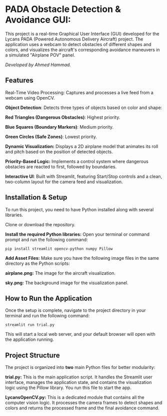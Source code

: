 # **PADA Obstacle Detection & Avoidance GUI**:

This project is a real-time Graphical User Interface (GUI) developed for the Lycans PADA (Powered Autonomous Delivery Aircraft) project. The application uses a webcam to detect obstacles of different shapes and colors, and visualizes the aircraft's corresponding avoidance maneuvers in a simulated "Airplane POV" panel.

*Developed by Ahmed Hammad.*

## **Features**
Real-Time Video Processing: Captures and processes a live feed from a webcam using OpenCV.

**Object Detection**: Detects three types of objects based on color and shape:

**Red Triangles (Dangerous Obstacles)**: Highest priority.

**Blue Squares (Boundary Markers)**: Medium priority.

**Green Circles (Safe Zones)**: Lowest priority.

**Dynamic Visualization:** Displays a 2D airplane model that animates its roll and pitch based on the position of detected objects.

**Priority-Based Logic:** Implements a control system where dangerous obstacles are reacted to first, followed by boundaries.

**Interactive UI**: Built with Streamlit, featuring Start/Stop controls and a clean, two-column layout for the camera feed and visualization.

## **Installation & Setup**
To run this project, you need to have Python installed along with several libraries.

Clone or download the repository.

**Install the required Python libraries:**
Open your terminal or command prompt and run the following command:

` pip install streamlit opencv-python numpy Pillow `

**Add Asset Files:**
Make sure you have the following image files in the same directory as the Python scripts:

**airplane.png:** The image for the aircraft visualization.

**sky.png:** The background image for the visualization panel.

## **How to Run the Application**
Once the setup is complete, navigate to the project directory in your terminal and run the following command:

`streamlit run trial.py`

This will start a local web server, and your default browser will open with the application running.

## **Project Structure**
The project is organized into **two** main Python files for better modularity:

**trial.py:** This is the main application script. It handles the Streamlit user interface, manages the application state, and contains the visualization logic using the Pillow library. You run this file to start the app.

**LycansOpenCV.py:** This is a dedicated module that contains all the computer vision logic. It processes the camera frames to detect shapes and colors and returns the processed frame and the final avoidance command.
